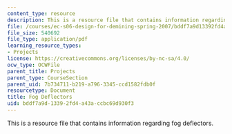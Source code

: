 ```yaml
---
content_type: resource
description: This is a resource file that contains information regarding fog deflectors.
file: /courses/ec-s06-design-for-demining-spring-2007/bddf7a9d13392fd4a43accbc69d930f3_MITEC_S06S07_fog_deflector.pdf
file_size: 540692
file_type: application/pdf
learning_resource_types:
- Projects
license: https://creativecommons.org/licenses/by-nc-sa/4.0/
ocw_type: OCWFile
parent_title: Projects
parent_type: CourseSection
parent_uid: 7b734711-b219-a796-3345-ccd1582fdb0f
resourcetype: Document
title: Fog Deflectors
uid: bddf7a9d-1339-2fd4-a43a-ccbc69d930f3
---
```

This is a resource file that contains information regarding fog deflectors.